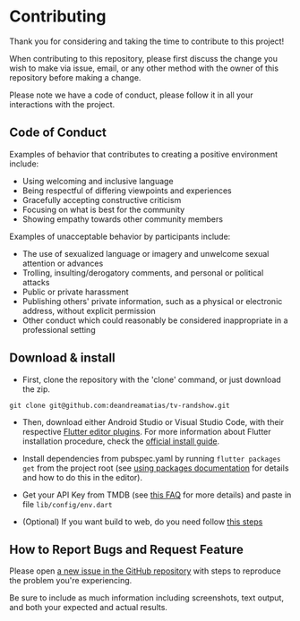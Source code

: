 # Contributing

Thank you for considering and taking the time to contribute to this project!

When contributing to this repository, please first discuss the change you wish to make via issue, email, or any other method with the owner of this repository before making a change.

Please note we have a code of conduct, please follow it in all your interactions with the project.

## Code of Conduct

Examples of behavior that contributes to creating a positive environment
include:

* Using welcoming and inclusive language
* Being respectful of differing viewpoints and experiences
* Gracefully accepting constructive criticism
* Focusing on what is best for the community
* Showing empathy towards other community members

Examples of unacceptable behavior by participants include:

* The use of sexualized language or imagery and unwelcome sexual attention or
advances
* Trolling, insulting/derogatory comments, and personal or political attacks
* Public or private harassment
* Publishing others' private information, such as a physical or electronic
  address, without explicit permission
* Other conduct which could reasonably be considered inappropriate in a
  professional setting

## Download & install

* First, clone the repository with the 'clone' command, or just download the zip.

```shell
git clone git@github.com:deandreamatias/tv-randshow.git
```

* Then, download either Android Studio or Visual Studio Code, with their respective [Flutter editor plugins](https://flutter.dev/docs/get-started/editor). For more information about Flutter installation procedure, check the [official install guide](https://flutter.dev/docs/get-started/install).

* Install dependencies from pubspec.yaml by running `flutter packages get` from the project root (see [using packages documentation](https://flutter.dev/docs/development/packages-and-plugins/using-packages#adding-a-package-dependency-to-an-app) for details and how to do this in the editor).

* Get your API Key from TMDB (see [this FAQ](https://www.themoviedb.org/faq/api) for more details) and paste in file `lib/config/env.dart`

* (Optional) If you want build to web, do you need follow [this steps](https://flutter.dev/docs/get-started/web)

## How to Report Bugs and Request Feature

Please open [a new issue in the GitHub repository](https://github.com/deandreamatias/tv-randshow/issues/new/choose) with steps to reproduce the problem you're experiencing.

Be sure to include as much information including screenshots, text output, and both your expected and actual results.

